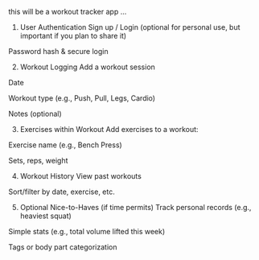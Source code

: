 this will be a workout tracker app ...

1. User Authentication
Sign up / Login (optional for personal use, but important if you plan to share it)

Password hash & secure login

2. Workout Logging
Add a workout session

Date

Workout type (e.g., Push, Pull, Legs, Cardio)

Notes (optional)

3. Exercises within Workout
Add exercises to a workout:

Exercise name (e.g., Bench Press)

Sets, reps, weight

4. Workout History
View past workouts

Sort/filter by date, exercise, etc.

5. Optional Nice-to-Haves (if time permits)
Track personal records (e.g., heaviest squat)

Simple stats (e.g., total volume lifted this week)

Tags or body part categorization
